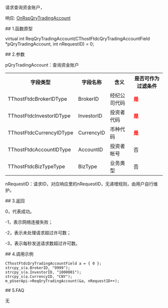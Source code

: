 <p>请求查询资金账户，</p>
<p>响应: <a href="../../CTHOSTFTDCTRADERAPI/ONRSPQRYTRADINGACCOUNT/">OnRspQryTradingAccount</a></p>
<span class="anchor" id="9941bd81-df00-4828-832c-a62182f449ea"></span>
## 1.函数原型
<p>virtual int ReqQryTradingAccount(CThostFtdcQryTradingAccountField *pQryTradingAccount, int nRequestID) = 0;</p>
<span class="anchor" id="0b945798-63ee-4688-a0fe-8fb9d9e2b571"></span>
## 2.参数
<p>pQryTradingAccount：查询资金账户</p>
<table><tr><th style="TEXT-ALIGN: center;">字段类型</th><th style="TEXT-ALIGN: center;">字段名称</th><th style="TEXT-ALIGN: center;">含义</th><th style="TEXT-ALIGN: center;">是否可作为过滤条件</th></tr><tr><td style="TEXT-ALIGN: left;">TThostFtdcBrokerIDType</td>
<td style="TEXT-ALIGN: left;">BrokerID</td>
<td style="TEXT-ALIGN: left;">经纪公司代码</td>
<td style="TEXT-ALIGN: left;"><strong><font color="#FF0000">是</font></strong></td>
</tr>
<tr><td style="TEXT-ALIGN: left;">TThostFtdcInvestorIDType</td>
<td style="TEXT-ALIGN: left;">InvestorID</td>
<td style="TEXT-ALIGN: left;">投资者代码</td>
<td style="TEXT-ALIGN: left;"><strong><font color="#FF0000">是</font></strong></td>
</tr>
<tr><td style="TEXT-ALIGN: left;">TThostFtdcCurrencyIDType</td>
<td style="TEXT-ALIGN: left;">CurrencyID</td>
<td style="TEXT-ALIGN: left;">币种代码</td>
<td style="TEXT-ALIGN: left;"><strong><font color="#FF0000">是</font></strong></td>
</tr>
<tr><td style="TEXT-ALIGN: left;">TThostFtdcAccountIDType</td>
<td style="TEXT-ALIGN: left;">AccountID</td>
<td style="TEXT-ALIGN: left;">投资者帐号</td>
<td style="TEXT-ALIGN: left;">否</td>
</tr>
<tr><td style="TEXT-ALIGN: left;">TThostFtdcBizTypeType</td>
<td style="TEXT-ALIGN: left;">BizType</td>
<td style="TEXT-ALIGN: left;">业务类型</td>
<td style="TEXT-ALIGN: left;">否</td>
</tr>
</table>
<p>nRequestID：请求ID，对应响应里的nRequestID，无递增规则，由用户自行维护。</p>
<span class="anchor" id="41b6ebfb-88dc-4945-b40f-237ff48ee6d7"></span>
## 3.返回
<p>0，代表成功。</p>
<p>-1，表示网络连接失败；</p>
<p>-2，表示未处理请求超过许可数；</p>
<p>-3，表示每秒发送请求数超过许可数。</p>
<span class="anchor" id="728ed15f-c52c-4e3d-b243-a0549ecb0422"></span>
## 4.调用示例
<pre><code>CThostFtdcQryTradingAccountField a = { 0 };
strcpy_s(a.BrokerID, "9999");
strcpy_s(a.InvestorID, "1000001");
strcpy_s(a.CurrencyID, "CNY");
m_pUserApi-&gt;ReqQryTradingAccount(&amp;a, nRequestID++);
</code></pre>
<span class="anchor" id="a3269786-f651-4e15-8ab3-b0c6c73cde8c"></span>
## 5.FAQ
<p>无</p>

